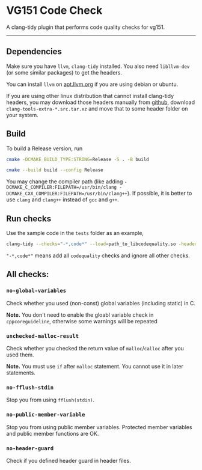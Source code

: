 # VG151 Code Check

A clang-tidy plugin that performs code quality checks for vg151.

---

## Dependencies

Make sure you have `llvm`, `clang-tidy` installed. You also need `libllvm-dev` (or some similar packages) to get the headers.

You can install `llvm` on [apt.llvm.org](https://apt.llvm.org/) if you are using debian or ubuntu.

If you are using other linux distribution that cannot install clang-tidy headers, you may download those headers manually from [github](https://github.com/llvm/llvm-project/releases/), download `clang-tools-extra-*.src.tar.xz` and move that to some header folder on your system.

## Build

To build a Release version, run

```sh
cmake -DCMAKE_BUILD_TYPE:STRING=Release -S . -B build

cmake --build build --config Release
```

You may change the compiler path (like adding `-DCMAKE_C_COMPILER:FILEPATH=/usr/bin/clang -DCMAKE_CXX_COMPILER:FILEPATH=/usr/bin/clang++`). If possible, it is better to use `clang` and `clang++` instead of `gcc` and `g++`.

## Run checks

Use the sample code in the `tests` folder as an example,

```bash
clang-tidy --checks="-*,code*" --load=path_to_libcodequality.so -header-filter=".*" simple_static.cpp
```

`"-*,code*"` means add all `codequality` checks and ignore all other checks.

## All checks:

### `no-global-variables`

Check whether you used (non-const) global variables (including static) in C.

**Note.** You don't need to enable the gloabl variable check in `cppcoreguideline`, otherwise some warnings will be repeated

### `unchecked-malloc-result`

Check whether you checked the return value of `malloc`/`calloc` after you used them.

**Note.** You must use `if` after `malloc` statement. You cannot use it in later statements.

### `no-fflush-stdin`

Stop you from using `fflush(stdin)`.

### `no-public-member-variable`

Stop you from using public member variables. Protected member variables and public member functions are OK.

### `no-header-guard`

Check if you defined header guard in header files.

